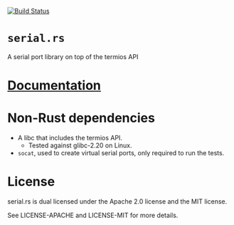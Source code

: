 [![Build Status][status]](https://travis-ci.org/japaric/serial.rs)

# `serial.rs`

A serial port library on top of the termios API

# [Documentation][docs]

# Non-Rust dependencies

- A libc that includes the termios API.
  - Tested against glibc-2.20 on Linux.
- `socat`, used to create virtual serial ports, only required to run the tests.

# License

serial.rs is dual licensed under the Apache 2.0 license and the MIT license.

See LICENSE-APACHE and LICENSE-MIT for more details.

[docs]: http://rust-ci.org/japaric/serial.rs/doc/serial/
[status]: https://travis-ci.org/japaric/serial.rs.svg?branch=master

